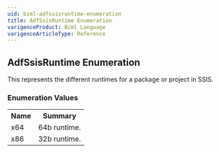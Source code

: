 ```yaml
---
uid: biml-adfssisruntime-enumeration
title: AdfSsisRuntime Enumeration
varigenceProduct: Biml Language
varigenceArticleType: Reference
---
```


## AdfSsisRuntime Enumeration<div class="LanguageSummary"><div class ="SummaryItem">This represents the different runtimes for a package or project in SSIS.</div></div><div class="EnumValueGroup">### Enumeration Values<table id="EnumValue" class="MemberList"><tbody><tr><th class="MemberNameColumnHeader">Name</th><th class="MemberSummaryColumnHeader">Summary</th></tr><tr class="cd0"><td class="MemberName">x64</td><td class="MemberSummary"><div class ="SummaryItem">64b runtime.</div></td></tr><tr class="cd1"><td class="MemberName">x86</td><td class="MemberSummary"><div class ="SummaryItem">32b runtime.</div></td></tr></tbody></table></div>